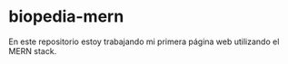 # biopedia-mern
 En este repositorio estoy trabajando mi primera página web utilizando el MERN stack.
